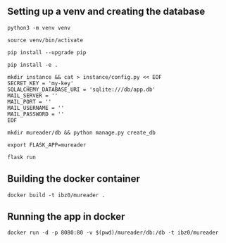 ## Setting up a venv and creating the database

`python3 -m venv venv`

`source venv/bin/activate`

`pip install --upgrade pip`

`pip install -e .`

```
mkdir instance && cat > instance/config.py << EOF
SECRET_KEY = 'my-key'
SQLALCHEMY_DATABASE_URI = 'sqlite:///db/app.db'
MAIL_SERVER = ''
MAIL_PORT = ''
MAIL_USERNAME = ''
MAIL_PASSWORD = ''
EOF
```

`mkdir mureader/db && python manage.py create_db`

`export FLASK_APP=mureader`

`flask run`

## Building the docker container

`docker build -t ibz0/mureader .`

## Running the app in docker

`docker run -d -p 8080:80 -v $(pwd)/mureader/db:/db -t ibz0/mureader`
